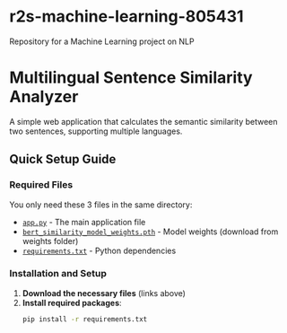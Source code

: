 # r2s-machine-learning-805431
Repository for a Machine Learning project on NLP

# Multilingual Sentence Similarity Analyzer

A simple web application that calculates the semantic similarity between two sentences, supporting multiple languages.

## Quick Setup Guide

### Required Files
You only need these 3 files in the same directory:
- [`app.py`](https://github.com/svraga/r2s-machine-learning805431/raw/main/app.py) - The main application file
- [`bert_similarity_model_weights.pth`](https://github.com/svraga/r2s-machine-learning805431/raw/main/weights/bert_similarity_model_weights.pth) - Model weights (download from weights folder)
- [`requirements.txt`](https://github.com/svraga/r2s-machine-learning805431/raw/main/requirements.txt) - Python dependencies

### Installation and Setup

1. **Download the necessary files** (links above)
2. **Install required packages**:
   ```bash
   pip install -r requirements.txt
   ```

  
